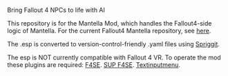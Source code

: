 Bring Fallout 4 NPCs to life with AI

This repository is for the Mantella Mod, which handles the Fallout4-side logic of Mantella. For the current Fallout4 Mantella repository, see [here](https://github.com/YetAnotherModder/Mantella).

The .esp is converted to version-control-friendly .yaml files using [Spriggit](https://github.com/Mutagen-Modding/Spriggit).

The esp is NOT currently compatible with Fallout 4 VR.
To operate the mod these plugins are required:
[F4SE](https://f4se.silverlock.org/).
[SUP F4SE](https://www.nexusmods.com/fallout4/mods/55419).
[Textinputmenu](https://www.nexusmods.com/fallout4/mods/27347).

